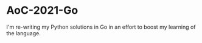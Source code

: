# AoC-2021-Go

I'm re-writing my Python solutions in Go in an effort to boost my learning of the language.
